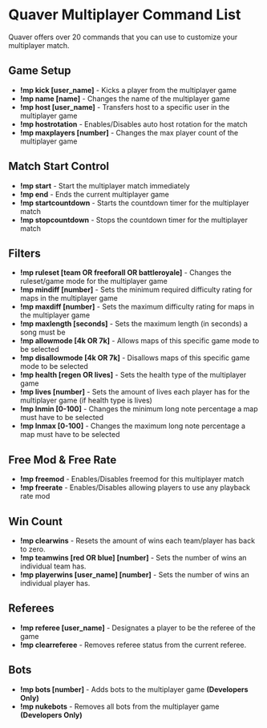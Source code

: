 # Quaver Multiplayer Command List

Quaver offers over 20 commands that you can use to customize your multiplayer match.

## Game Setup

* **!mp kick [user_name]** - Kicks a player from the multiplayer game
* **!mp name [name]** - Changes the name of the multiplayer game
* **!mp host [user_name]** - Transfers host to a specific user in the multiplayer game
* **!mp hostrotation** - Enables/Disables auto host rotation for the match
* **!mp maxplayers [number]** - Changes the max player count of the multiplayer game

## Match Start Control

* **!mp start** - Start the multiplayer match immediately
* **!mp end** - Ends the current multiplayer game
* **!mp startcountdown** - Starts the countdown timer for the multiplayer match
* **!mp stopcountdown** - Stops the countdown timer for the multiplayer match

## Filters

* **!mp ruleset [team OR freeforall OR battleroyale]** - Changes the ruleset/game mode for the multiplayer game
* **!mp mindiff [number]** - Sets the minimum required difficulty rating for maps in the multiplayer game
* **!mp maxdiff [number]** - Sets the maximum difficulty rating for maps in the multiplayer game
* **!mp maxlength [seconds]** - Sets the maximum length (in seconds) a song must be
* **!mp allowmode [4k OR 7k]** - Allows maps of this specific game mode to be selected 
* **!mp disallowmode [4k OR 7k]** - Disallows maps of this specific game mode to be selected
* **!mp health [regen OR lives]** - Sets the health type of the multiplayer game
* **!mp lives [number]** - Sets the amount of lives each player has for the multiplayer game (if health type is lives)
* **!mp lnmin [0-100]** - Changes the minimum long note percentage a map must have to be selected
* **!mp lnmax [0-100]** - Changes the maximum long note percentage a map must have to be selected

## Free Mod & Free Rate
* **!mp freemod** - Enables/Disables freemod for this multiplayer match
* **!mp freerate** - Enables/Disables allowing players to use any playback rate mod


## Win Count

* **!mp clearwins** - Resets the amount of wins each team/player has back to zero.
* **!mp teamwins [red OR blue] [number]** - Sets the number of wins an individual team has.
* **!mp playerwins [user_name] [number]** - Sets the number of wins an individual player has.

## Referees

* **!mp referee [user_name]** - Designates a player to be the referee of the game
* **!mp clearreferee** - Removes referee status from the current referee.

## Bots

* **!mp bots [number]** - Adds bots to the multiplayer game **(Developers Only)**
* **!mp nukebots** - Removes all bots from the multiplayer game **(Developers Only)**
